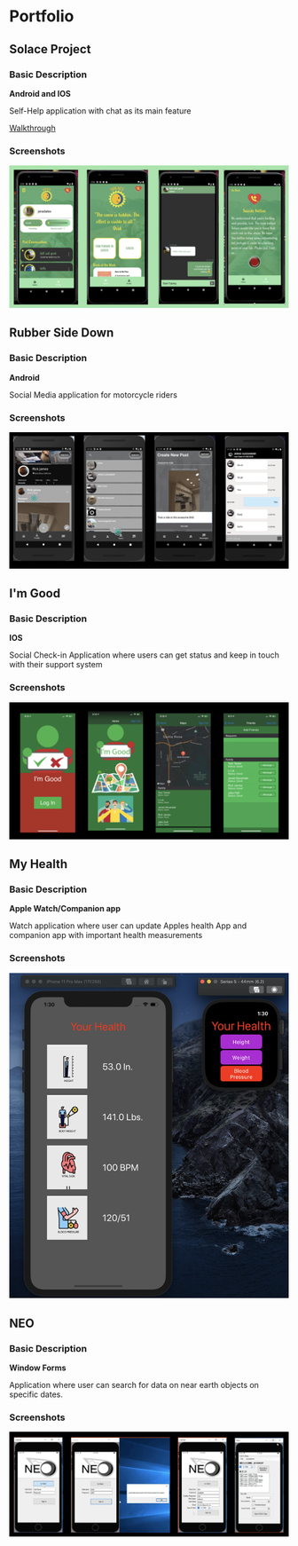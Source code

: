 # Portfolio

## Solace Project

### Basic Description

**Android and IOS**

Self-Help application with chat as its main feature

[Walkthrough](https://youtu.be/oMMe6TN9_VQ)

### Screenshots

![screen\s](images/screens.png)

## Rubber Side Down

### Basic Description

**Android** 

Social Media application for motorcycle riders

### Screenshots

![screen\s](images/rubber_screens.png)

## I'm Good

### Basic Description

**IOS**

Social Check-in Application where users can get status and keep in touch with their support system

### Screenshots

![screen\s](images/good_screens.png)

## My Health

### Basic Description

**Apple Watch/Companion app**

Watch application where user can update Apples health App and companion app with important health measurements

### Screenshots
![screen\s](images/health_screens.png)


## NEO

### Basic Description

**Window Forms**

Application where user can search for data on near earth objects on specific dates.

### Screenshots

![screen\s](images/neo_screens.png)




 
